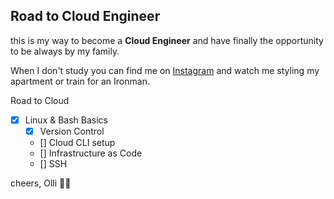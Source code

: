## Road to Cloud Engineer

this is my way to become a **Cloud Engineer** and have finally the opportunity to be always by my family.

When I don't study you can find me on [Instagram](www.instagram.com/oliverpexxer) and watch me styling my apartment or train for an Ironman.

Road to Cloud
- [x] Linux & Bash Basics
    - [x] Version Control
    - [] Cloud CLI setup
    - [] Infrastructure as Code
    - [] SSH


cheers,
Olli ✌🏻
